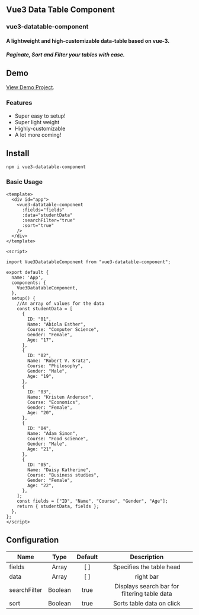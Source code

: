 
## Vue3 Data Table Component
### vue3-datatable-component
#### A lightweight and high-customizable data-table based on vue-3.
##### Paginate, Sort and Filter your tables with ease.




## Demo

 [View Demo Project]().
 
 

### Features

* Super easy to setup!
* Super light weight
* Highly-customizable
* A lot more coming!






## Install

```
npm i vue3-datatable-component
```

### Basic Usage
```
<template>
  <div id="app">
    <vue3-datatable-component
      :fields="fields"
      :data="studentData"
      :searchFilter="true"
      :sort="true"
    />
  </div>
</template>

<script>

import Vue3DatatableComponent from "vue3-datatable-component";

export default {
  name: 'App',
  components: {
    Vue3DatatableComponent,
  },
  setup() {
    //An array of values for the data
    const studentData = [
      {
        ID: "01",
        Name: "Abiola Esther",
        Course: "Computer Science",
        Gender: "Female",
        Age: "17",
      },
      {
        ID: "02",
        Name: "Robert V. Kratz",
        Course: "Philosophy",
        Gender: "Male",
        Age: "19",
      },
      {
        ID: "03",
        Name: "Kristen Anderson",
        Course: "Economics",
        Gender: "Female",
        Age: "20",
      },
      {
        ID: "04",
        Name: "Adam Simon",
        Course: "Food science",
        Gender: "Male",
        Age: "21",
      },
      {
        ID: "05",
        Name: "Daisy Katherine",
        Course: "Business studies",
        Gender: "Female",
        Age: "22",
      },
    ];
    const fields = ["ID", "Name", "Course", "Gender", "Age"];
    return { studentData, fields };
  },
};
</script>
```



## Configuration

| Name          | Type          |  Default       | Description |
| ------------- |:-------------:| :-------------:|:-------------:|
| fields        |   Array       |      [ ]        |      Specifies the table head         |
| data      | Array     |  [ ]     |  right bar     |
|     searchFilter  | Boolean    |  true    |  Displays search bar for filtering table data    |
|     sort  | Boolean    |  true    |  Sorts table data on click    |
```
